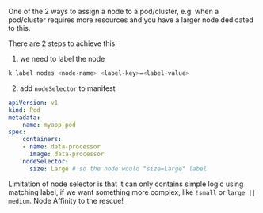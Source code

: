 One of the 2 ways to assign a node to a pod/cluster, e.g. when a pod/cluster requires more resources and you have a larger node dedicated to this.

There are 2 steps to achieve this:
1. we need to label the node
```bash
k label nodes <node-name> <label-key>=<label-value>
```

2. add `nodeSelector` to manifest
```yaml
apiVersion: v1
kind: Pod
metadata:
    name: myapp-pod
spec:
    containers:
    - name: data-processor
      image: data-processor
    nodeSelector:
      size: Large # so the node would "size=Large" label
```

Limitation of node selector is that it can only contains simple logic using matching label, if we want something more complex, like `!small` or `large || medium`. Node Affinity to the rescue!
